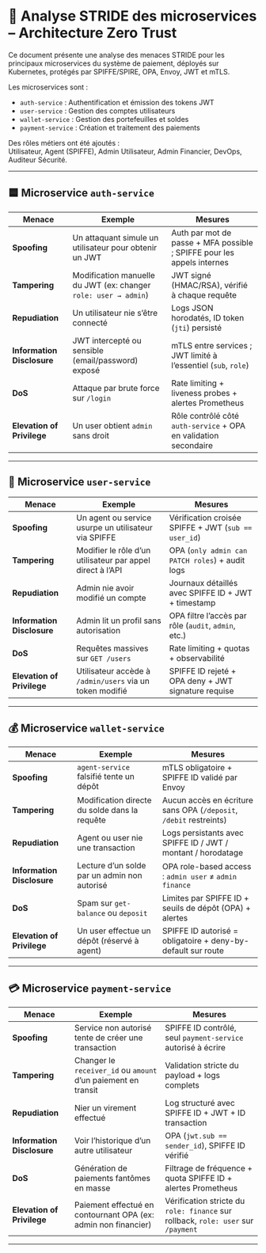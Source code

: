 # 🔐 Analyse STRIDE des microservices – Architecture Zero Trust

Ce document présente une analyse des menaces STRIDE pour les principaux microservices du système de paiement, déployés sur Kubernetes, protégés par SPIFFE/SPIRE, OPA, Envoy, JWT et mTLS.

Les microservices sont :

- `auth-service` : Authentification et émission des tokens JWT
- `user-service` : Gestion des comptes utilisateurs
- `wallet-service` : Gestion des portefeuilles et soldes
- `payment-service` : Création et traitement des paiements

Des rôles métiers ont été ajoutés :  
Utilisateur, Agent (SPIFFE), Admin Utilisateur, Admin Financier, DevOps, Auditeur Sécurité.

---

## 🟦 Microservice `auth-service`

| **Menace**             | **Exemple**                                                | **Mesures** |
|------------------------|------------------------------------------------------------|-------------|
| **Spoofing**           | Un attaquant simule un utilisateur pour obtenir un JWT     | Auth par mot de passe + MFA possible ; SPIFFE pour les appels internes |
| **Tampering**          | Modification manuelle du JWT (ex: changer `role: user → admin`) | JWT signé (HMAC/RSA), vérifié à chaque requête |
| **Repudiation**        | Un utilisateur nie s’être connecté                         | Logs JSON horodatés, ID token (`jti`) persisté |
| **Information Disclosure** | JWT intercepté ou sensible (email/password) exposé     | mTLS entre services ; JWT limité à l’essentiel (`sub`, `role`) |
| **DoS**                | Attaque par brute force sur `/login`                       | Rate limiting + liveness probes + alertes Prometheus |
| **Elevation of Privilege** | Un user obtient `admin` sans droit                     | Rôle contrôlé côté `auth-service` + OPA en validation secondaire |

---

## 👤 Microservice `user-service`

| **Menace**             | **Exemple**                                                      | **Mesures** |
|------------------------|------------------------------------------------------------------|-------------|
| **Spoofing**           | Un agent ou service usurpe un utilisateur via SPIFFE             | Vérification croisée SPIFFE + JWT (`sub == user_id`) |
| **Tampering**          | Modifier le rôle d’un utilisateur par appel direct à l’API       | OPA (`only admin can PATCH roles`) + audit logs |
| **Repudiation**        | Admin nie avoir modifié un compte                                | Journaux détaillés avec SPIFFE ID + JWT + timestamp |
| **Information Disclosure** | Admin lit un profil sans autorisation                         | OPA filtre l’accès par rôle (`audit`, `admin`, etc.) |
| **DoS**                | Requêtes massives sur `GET /users`                               | Rate limiting + quotas + observabilité |
| **Elevation of Privilege** | Utilisateur accède à `/admin/users` via un token modifié     | SPIFFE ID rejeté + OPA deny + JWT signature requise |

---

## 💰 Microservice `wallet-service`

| **Menace**             | **Exemple**                                                     | **Mesures** |
|------------------------|------------------------------------------------------------------|-------------|
| **Spoofing**           | `agent-service` falsifié tente un dépôt                          | mTLS obligatoire + SPIFFE ID validé par Envoy |
| **Tampering**          | Modification directe du solde dans la requête                    | Aucun accès en écriture sans OPA (`/deposit`, `/debit` restreints) |
| **Repudiation**        | Agent ou user nie une transaction                                | Logs persistants avec SPIFFE ID / JWT / montant / horodatage |
| **Information Disclosure** | Lecture d’un solde par un admin non autorisé                 | OPA role-based access : `admin user` ≠ `admin finance` |
| **DoS**                | Spam sur `get-balance` ou `deposit`                              | Limites par SPIFFE ID + seuils de dépôt (OPA) + alertes |
| **Elevation of Privilege** | Un user effectue un dépôt (réservé à agent)                 | SPIFFE ID autorisé = obligatoire + deny-by-default sur route |

---

## 💳 Microservice `payment-service`

| **Menace**             | **Exemple**                                                     | **Mesures** |
|------------------------|------------------------------------------------------------------|-------------|
| **Spoofing**           | Service non autorisé tente de créer une transaction             | SPIFFE ID contrôlé, seul `payment-service` autorisé à écrire |
| **Tampering**          | Changer le `receiver_id` ou `amount` d’un paiement en transit   | Validation stricte du payload + logs complets |
| **Repudiation**        | Nier un virement effectué                                       | Log structuré avec SPIFFE ID + JWT + ID transaction |
| **Information Disclosure** | Voir l’historique d’un autre utilisateur                    | OPA (`jwt.sub == sender_id`), SPIFFE ID vérifié |
| **DoS**                | Génération de paiements fantômes en masse                      | Filtrage de fréquence + quota SPIFFE ID + alertes Prometheus |
| **Elevation of Privilege** | Paiement effectué en contournant OPA (ex: admin non financier) | Vérification stricte du `role: finance` sur rollback, `role: user` sur `/payment` |

---
